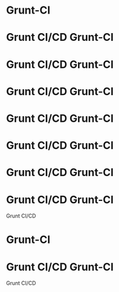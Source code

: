 Grunt-CI
========

Grunt CI/CD 
Grunt-CI
========

Grunt CI/CD 
Grunt-CI
========

Grunt CI/CD 
Grunt-CI
========

Grunt CI/CD 
Grunt-CI
========

Grunt CI/CD 
Grunt-CI
========

Grunt CI/CD Grunt-CI
========

Grunt CI/CD 
Grunt-CI
========

Grunt CI/CD 

Grunt-CI
========

Grunt CI/CD 
Grunt-CI
========

Grunt CI/CD 





